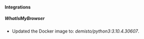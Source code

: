 #### Integrations
##### WhatIsMyBrowser
- Updated the Docker image to: *demisto/python3:3.10.4.30607*.
